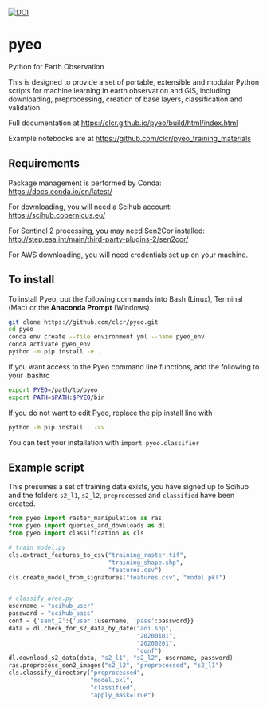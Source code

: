 [![DOI](https://zenodo.org/badge/126246599.svg)](https://zenodo.org/badge/latestdoi/126246599)

# pyeo
Python for Earth Observation

This is designed to provide a set of portable, extensible and modular Python scripts for machine learning in earth observation and GIS,
including downloading, preprocessing, creation of base layers, classification and validation.

Full documentation at https://clcr.github.io/pyeo/build/html/index.html

Example notebooks are at https://github.com/clcr/pyeo_training_materials

## Requirements
Package management is performed by Conda: https://docs.conda.io/en/latest/

For downloading, you will need a Scihub account: https://scihub.copernicus.eu/

For Sentinel 2 processing, you may need Sen2Cor installed: http://step.esa.int/main/third-party-plugins-2/sen2cor/

For AWS downloading, you will need credentials set up on your machine.

## To install
To install Pyeo, put the following commands into Bash (Linux), Terminal (Mac) or the **Anaconda Prompt** (Windows)

```bash
git clone https://github.com/clcr/pyeo.git
cd pyeo
conda env create --file environment.yml --name pyeo_env
conda activate pyeo_env
python -m pip install -e .
```
If you want access to the Pyeo command line functions, add the following to your .bashrc

```bash
export PYEO=/path/to/pyeo
export PATH=$PATH:$PYEO/bin
```

If you do not want to edit Pyeo, replace the pip install line with

```bash
python -m pip install . -vv
```

You can test your installation with
`import pyeo.classifier`

## Example script

This presumes a set of training data exists, you have signed up to Scihub and the folders `s2_l1`, `s2_l2`, `preprocessed` and `classified` have been created.

```python
from pyeo import raster_manipulation as ras
from pyeo import queries_and_downloads as dl
from pyeo import classification as cls

# train_model.py
cls.extract_features_to_csv("training_raster.tif",
                            "training_shape.shp",
                            "features.csv")
cls.create_model_from_signatures("features.csv", "model.pkl")


# classify_area.py
username = "scihub_user"
password = "scihub_pass"
conf = {'sent_2':{'user':username, 'pass':password}}
data = dl.check_for_s2_data_by_date("aoi.shp",
                                    "20200101",
                                    "20200201",
                                    "conf")
dl.download_s2_data(data, "s2_l1", "s2_l2", username, password)
ras.preprocess_sen2_images("s2_l2", "preprocessed", "s2_l1")
cls.classify_directory("preprocessed",
                       "model.pkl",
                       "classified",
                       "apply_mask=True")
```

